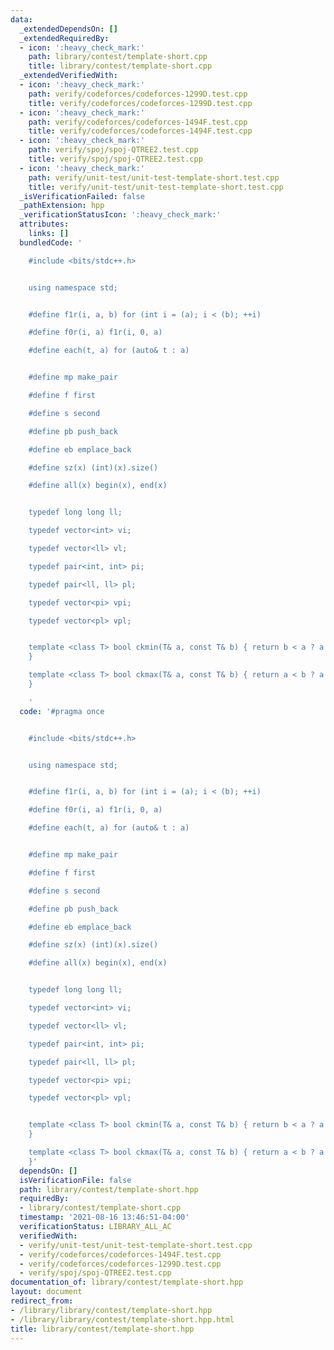 ```yaml
---
data:
  _extendedDependsOn: []
  _extendedRequiredBy:
  - icon: ':heavy_check_mark:'
    path: library/contest/template-short.cpp
    title: library/contest/template-short.cpp
  _extendedVerifiedWith:
  - icon: ':heavy_check_mark:'
    path: verify/codeforces/codeforces-1299D.test.cpp
    title: verify/codeforces/codeforces-1299D.test.cpp
  - icon: ':heavy_check_mark:'
    path: verify/codeforces/codeforces-1494F.test.cpp
    title: verify/codeforces/codeforces-1494F.test.cpp
  - icon: ':heavy_check_mark:'
    path: verify/spoj/spoj-QTREE2.test.cpp
    title: verify/spoj/spoj-QTREE2.test.cpp
  - icon: ':heavy_check_mark:'
    path: verify/unit-test/unit-test-template-short.test.cpp
    title: verify/unit-test/unit-test-template-short.test.cpp
  _isVerificationFailed: false
  _pathExtension: hpp
  _verificationStatusIcon: ':heavy_check_mark:'
  attributes:
    links: []
  bundledCode: '

    #include <bits/stdc++.h>


    using namespace std;


    #define f1r(i, a, b) for (int i = (a); i < (b); ++i)

    #define f0r(i, a) f1r(i, 0, a)

    #define each(t, a) for (auto& t : a)


    #define mp make_pair

    #define f first

    #define s second

    #define pb push_back

    #define eb emplace_back

    #define sz(x) (int)(x).size()

    #define all(x) begin(x), end(x)


    typedef long long ll;

    typedef vector<int> vi;

    typedef vector<ll> vl;

    typedef pair<int, int> pi;

    typedef pair<ll, ll> pl;

    typedef vector<pi> vpi;

    typedef vector<pl> vpl;


    template <class T> bool ckmin(T& a, const T& b) { return b < a ? a = b, 1 : 0;
    }

    template <class T> bool ckmax(T& a, const T& b) { return a < b ? a = b, 1 : 0;
    }

    '
  code: '#pragma once


    #include <bits/stdc++.h>


    using namespace std;


    #define f1r(i, a, b) for (int i = (a); i < (b); ++i)

    #define f0r(i, a) f1r(i, 0, a)

    #define each(t, a) for (auto& t : a)


    #define mp make_pair

    #define f first

    #define s second

    #define pb push_back

    #define eb emplace_back

    #define sz(x) (int)(x).size()

    #define all(x) begin(x), end(x)


    typedef long long ll;

    typedef vector<int> vi;

    typedef vector<ll> vl;

    typedef pair<int, int> pi;

    typedef pair<ll, ll> pl;

    typedef vector<pi> vpi;

    typedef vector<pl> vpl;


    template <class T> bool ckmin(T& a, const T& b) { return b < a ? a = b, 1 : 0;
    }

    template <class T> bool ckmax(T& a, const T& b) { return a < b ? a = b, 1 : 0;
    }'
  dependsOn: []
  isVerificationFile: false
  path: library/contest/template-short.hpp
  requiredBy:
  - library/contest/template-short.cpp
  timestamp: '2021-08-16 13:46:51-04:00'
  verificationStatus: LIBRARY_ALL_AC
  verifiedWith:
  - verify/unit-test/unit-test-template-short.test.cpp
  - verify/codeforces/codeforces-1494F.test.cpp
  - verify/codeforces/codeforces-1299D.test.cpp
  - verify/spoj/spoj-QTREE2.test.cpp
documentation_of: library/contest/template-short.hpp
layout: document
redirect_from:
- /library/library/contest/template-short.hpp
- /library/library/contest/template-short.hpp.html
title: library/contest/template-short.hpp
---
```

